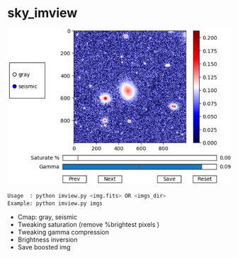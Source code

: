 # sky_imview
![sky_imview screenshot](/imgs/screenshot.png)

```python
Usage  : python imview.py <img.fits> OR <imgs_dir>
Example: python imview.py imgs
```

- Cmap: gray, seismic
- Tweaking saturation (remove %brightest pixels )
- Tweaking gamma compression
- Brightness inversion
- Save boosted img
